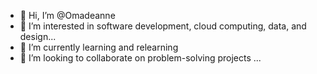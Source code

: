 - 👋 Hi, I’m @Omadeanne
- 👀 I’m interested in software development, cloud computing, data, and design...
- 🌱 I’m currently learning and relearning
- 💞️ I’m looking to collaborate on problem-solving projects ...


<!---
Omadeanne/Omadeanne is a ✨ special ✨ repository because its `README.md` (this file) appears on your GitHub profile.
You can click the Preview link to take a look at your changes.
--->
